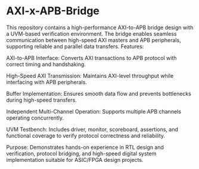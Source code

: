 # AXI-x-APB-Bridge
This repository contains a high-performance AXI-to-APB bridge design with a UVM-based verification environment. The bridge enables seamless communication between high-speed AXI masters and APB peripherals, supporting reliable and parallel data transfers.
Features:

AXI-to-APB Interface: Converts AXI transactions to APB protocol with correct timing and handshaking.

High-Speed AXI Transmission: Maintains AXI-level throughput while interfacing with APB peripherals.

Buffer Implementation: Ensures smooth data flow and prevents bottlenecks during high-speed transfers.

Independent Multi-Channel Operation: Supports multiple APB channels operating concurrently.

UVM Testbench: Includes driver, monitor, scoreboard, assertions, and functional coverage to verify protocol correctness and reliability.

Purpose:
Demonstrates hands-on experience in RTL design and verification, protocol bridging, and high-speed digital system implementation suitable for ASIC/FPGA design projects.
